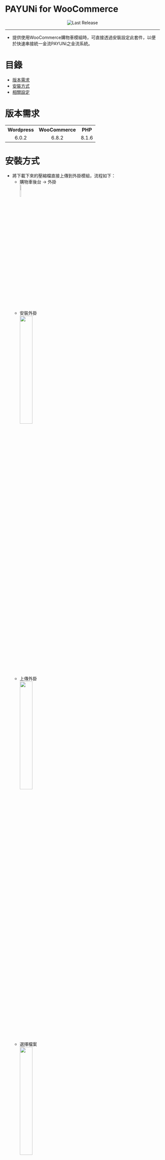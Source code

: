 # PAYUNi for WooCommerce
<p align="center">
    <img alt="Last Release" src="https://img.shields.io/github/release/payuni/PAYUNi_for_WooCommerce.svg">
</p>

---------------

 * 提供使用WooCommerce購物車模組時，可直接透過安裝設定此套件，以便於快速串接統一金流PAYUNi之金流系統。
# 目錄
 * [版本需求](#版本需求)
 * [安裝方式](#安裝方式)
 * [相關設定](#相關設定)

# 版本需求
 <table>
   <tr>
     <th>Wordpress</th>
     <th>WooCommerce</th>
     <th>PHP</th>
   </tr>
   <tr>
     <td align="center">6.0.2</td>
     <td align="center">6.8.2</td>
     <td align="center">8.1.6</td>
   </tr>
 </table>

# 安裝方式
  * 將下載下來的壓縮檔直接上傳到外掛模組，流程如下：
    * 購物車後台 → 外掛
    <br/><img src="https://github.com/payuni/sample_picture/raw/main/woocommerce/plugins.jpg" width="10%" height="10%"/><br/><br/>
    * 安裝外掛
    <br/><img src="https://github.com/payuni/sample_picture/raw/main/woocommerce/ins_plugin.jpg" width="30%" height="30%"/><br/>
    * 上傳外掛
    <br/><img src="https://github.com/payuni/sample_picture/raw/main/woocommerce/upload_plugin.jpg" width="30%" height="30%"/><br/>
    * 選擇檔案
    <br/><img src="https://github.com/payuni/sample_picture/raw/main/woocommerce/chose_file.jpg" width="30%" height="30%"/><br/>
    * 選擇「PAYUNi_for_WooCommerce-1.0.zip」 → 立即安裝
    <br/><img src="https://github.com/payuni/sample_picture/raw/main/woocommerce/install_file.jpg" width="30%" height="30%"/><br/>
    * 啟用外掛
    <br/><img src="https://github.com/payuni/sample_picture/raw/main/woocommerce/setup.jpg" width="30%" height="30%"/><br/>

# 相關設定
- 設定路徑
  - `購物車後台` -> `WooCommerce` -> `設定(Settings)` -> `付款`
  <br/><img src="https://github.com/payuni/sample_picture/raw/main/woocommerce/setting.jpg" width="30%" height="30%"/><br/>

- 找到「統一金流 PAYUNi」點選管理
  <br/><img src="https://github.com/payuni/sample_picture/raw/main/woocommerce/setting2.jpg" width="80%" height="80%"/><br/>

- 整合式支付模組設定
  - 金流設定
    - 請登入PAYUNi平台檢視商店串接資訊取得商店代號 、 Hash Key及 Hash IV。
    - 統一金流 商店代號 ： 填入PAYUNi平台商店的 商店代號
    - 統一金流 Hash Key ： 填入PAYUNi平台商店的 Hash Key
    - 統一金流 IV Key ： 填入PAYUNi平台商店的 IV Key
    - 繳費有效期限(天) ： 設定繳費有效期限
    - 測試模組 ： 是否開啟測試模組
    - 超商取貨類型 ： C2C(預設)、B2C
      ![setting4](https://github.com/payuni/sample_picture/raw/main/woocommerce/setting4.jpg)

  - 物流設定
    - 您需要至 `運送方式` -> `運送區域`-> `編輯` -> `新增運送方式` ，加入要提供的物流，並可進入個別物流種類中編輯運費、免運以及啟用門檻。
    ![setting5](https://github.com/payuni/sample_picture/raw/main/woocommerce/setting5.jpg)
    ![setting6](https://github.com/payuni/sample_picture/raw/main/woocommerce/setting6.jpg)
    ![setting7](https://github.com/payuni/sample_picture/raw/main/woocommerce/setting7.jpg)

    - 若有特定商品需過濾在結帳時不顯示711或黑貓運送選項，請至`運送方式`->`運送類別`->`新增或修改運送類別`，
      - 運送類別代稱設定
        - `no711`：分到該運送類別之商品，於結帳時`不會`顯示711物流的選項
        - `nocat`：分到該運送類別之商品，於結帳時`不會`顯示黑貓物流的選項
        ![shippingClassSetting](https://github.com/payuni/sample_picture/raw/main/woocommerce/shippingClassSetting.jpg)

      - 結帳時商品`有`分類到no711運送類別中的商品<br/>
        ![no711](https://github.com/payuni/sample_picture/raw/main/woocommerce/no711.jpg)
      - 結帳時商品`無`分類到no711運送類別中的商品<br/>
        ![have711](https://github.com/payuni/sample_picture/raw/main/woocommerce/have711.jpg)

      - `注意事項`
        請於更新`v1.1.5`版時，重新異動運送方式(隨意開關某一種方式即可)，並儲存設定，使過濾的設定可以生效。
        ![reflashSetting](https://github.com/payuni/sample_picture/raw/main/woocommerce/reflashSetting.jpg)